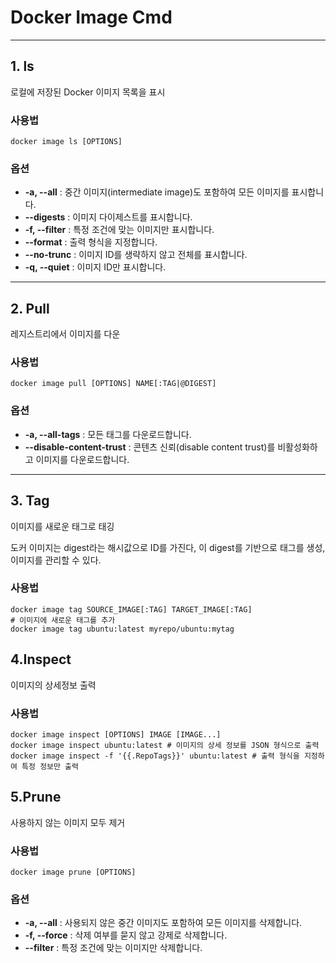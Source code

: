 # Docker Image Cmd

---

## 1. ls

로컬에 저장된 Docker 이미지 목록을 표시

### 사용법

```
docker image ls [OPTIONS]
```

### 옵션

* **-a, --all** : 중간 이미지(intermediate image)도 포함하여 모든 이미지를 표시합니다.
* **--digests** : 이미지 다이제스트를 표시합니다.
* **-f, --filter** : 특정 조건에 맞는 이미지만 표시합니다.
* **--format** : 출력 형식을 지정합니다.
* **--no-trunc** : 이미지 ID를 생략하지 않고 전체를 표시합니다.
* **-q, --quiet** : 이미지 ID만 표시합니다.

---



## 2. Pull

레지스트리에서 이미지를 다운

### 사용법

```
docker image pull [OPTIONS] NAME[:TAG|@DIGEST]
```

### 옵션

* **-a, --all-tags** : 모든 태그를 다운로드합니다.
* **--disable-content-trust** : 콘텐츠 신뢰(disable content trust)를 비활성화하고 이미지를 다운로드합니다.

---



## 3. Tag

이미지를 새로운 태그로 태깅

도커 이미지는 digest라는 해시값으로 ID를 가진다, 이 digest를 기반으로 태그를 생성, 이미지를 관리할 수 있다.

### 사용법

```
docker image tag SOURCE_IMAGE[:TAG] TARGET_IMAGE[:TAG]
# 이미지에 새로운 태그를 추가
docker image tag ubuntu:latest myrepo/ubuntu:mytag 
```

## 4.Inspect

이미지의 상세정보 출력

### 사용법

```
docker image inspect [OPTIONS] IMAGE [IMAGE...]
docker image inspect ubuntu:latest # 이미지의 상세 정보를 JSON 형식으로 출력
docker image inspect -f '{{.RepoTags}}' ubuntu:latest # 출력 형식을 지정하여 특정 정보만 출력
```

## 5.Prune

사용하지 않는 이미지 모두 제거

### 사용법

```
docker image prune [OPTIONS]
```

### 옵션

* **-a, --all** : 사용되지 않은 중간 이미지도 포함하여 모든 이미지를 삭제합니다.
* **-f, --force** : 삭제 여부를 묻지 않고 강제로 삭제합니다.
* **--filter** : 특정 조건에 맞는 이미지만 삭제합니다.

